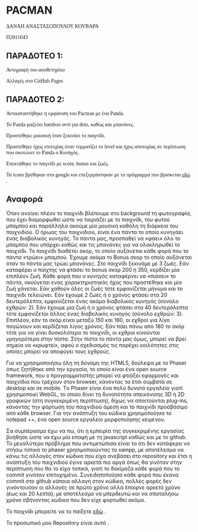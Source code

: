 <h1><b>PACMAN</b></h1>
<p style="font-family: verdana"> ΔΑΝΑΗ ΑΝΑΣΤΑΣΟΠΟΥΛΟΥ ΚΟΥΒΑΡΑ</p>
<p style="font-family: verdana">Π2011043</p>
<p style="font-family: verdana"></p>


<h2><b> ΠΑΡΑΔΟΤΕΟ 1:</b></h2>
<p style="font-family: verdana">Αντιγραφή του αποθετηρίου</p>
<p style="font-family: verdana">Αλλαγές στο GitHub Pages</p>

<h2><b> ΠΑΡΑΔΟΤΕΟ 2:</b></h2>
<p style="font-family: verdana"> Αντικαταστήθηκε η εμφάνιση του Pacman με ένα Panda. </p>
<p style="font-family: verdana"> Το Panda μαζεύει bamboo αντί για dots, καθώς και μπανάνες.</p>
<p style="font-family: verdana"> Προστέθηκε μουσική όταν ξεκινάει το παιγνίδι.</p>
<p style="font-family: verdana"> Προστέθηκε ήχος επιτυχίας όταν τερματίζει το level και ήχος αποτυχίας σε περίπτωση που σκοτώνει το Panda o Κυνηγός. </p>
<p style="font-family: verdana"> Επεκτάθηκε το παιγνίδι με score, bonus και ζωές.</p>
<p style="font-family: verdana"> Τα icons βρέθηκαν στο google και επεξεργάστηκαν με το πρόγραμμα που βρίσκεται <a href="http://resizeimage.net/"> εδώ</a> . </p>

<h2><b> Αναφορά </b></h2>

Όταν ανοίγει πλέον το παιχνίδι βλέπουμε στο background τη φωτογραφία, που έχει διαμορφωθεί ώστε να ταιριάζει με το παιχνίδι, του φυτού μπαμπού και παράλληλα ακούμε μία μουσική καθόλη τη διάρκεια του παιχνιδιού. Ο ήρωας του παιχνιδιού, είναι ένα πάντα το οποίο κυνηγάει ένας διαβολικός κυνηγός. Το πάντα μας, προσπαθεί να «φάει» όλο το μπαμπού που υπάρχει καθώς και τις μπανάνες για να ολοκληρωθεί το παιχνίδι.
Το παιχνίδι διαθέτει σκορ, το οποίο αυξάνεται κάθε φορά που το πάντα «τρώει» μπαμπού. Έχουμε ακόμα το Bonus σκορ το οποίο αυξάνεται όταν το πάντα μας τρώει μπανάνες. Στο παιχνίδι ξεκινάμε με 3 ζωές. Εάν καταφέρει ο παίχτης να φτάσει το bonus σκορ 200 ή 350, κερδίζει μία επιπλέον ζωή. Κάθε φορά που ο κυνηγός καταφέρνει να «πιάσει» το πάντα, ακούγεται ενας χαρακτηριστηκός ήχος που προστέθηκε και μία ζωή χάνεται. Εάν χαθούν όλες οι ζωές τότε εμφανίζεται μήνυμα και το παιχνίδι τελειώνει. Εάν έχουμε 2 ζωές ή ο χρόνος φτάσει στα 20 δευτερόλεπτα, εμφανίζεται ένας ακόμα διαβολικός κυνηγός (σύνολο εχθρών: 2). Εάν έχουμε μία ζωή ή ο χρόνος φτάσει στα 40 δευτερόλεπτα τότε εμφανίζεται άλλος ένας διαβολικός κυνηγός (σύνολο εχθρών: 3). Επιπλέον, εάν το σκόρ είναι μεταξύ 150 και 160, οι εχθροί για λίγο παγώνουν και κερδίζεται λίγος χρόνος. Εάν πάει πάνω απο 180 το σκόρ τότε για να γίνει δυσκολότερο το παιχνίδι, οι εχθροί κινούνται γρηγορότερα στην πίστα. Στην πίστα το πάντα μας όμως, μπορεί να βρεί σημεία να «κρυφτεί», αφού ο σχεδιασμός τις παρέχει κοιλότητες στις οποίες μπορεί να αποφύγει τους εχθρούς.

Για να χρησιμοποιήσω όλη τη δύναμη της HTML5, δούλεψα με το Phaser όπως ζητήθηκε από την εργασία, το οποίο είναι ένα open source framework, που ο προγραμματιστής μπορεί να φτιάξει εφαρμογές και παιχνίδια που τρέχουν στον browser, κάνοντας τα έτσι συμβατά σε desktop και σε mobile. Τo Phaser είναι ένα πολύ δυνατό εργαλείο γιατί χρησιμοποιεί WebGL, το οποίο δίνει τη δυνατότητα απεικόνισης 3D ή 2D γραφικών (στη συγκεκριμένη περίπτωση), δίχως να απαιτούνται plug-ins, κάνοντας την φόρτωση του παιχνιδιού άμεση και το παιχνίδι προσβάσιμο από κάθε browser. Για την ανάπτυξη του κώδικα χρησιμοποίησα το notepad ++, ένα open source εργαλείο μορφοποίησης κειμένου.

Σα συμπέρασμα έχω να πω, ότι η εμπειρία της συγκεκριμένης εργασίας βοήθησε ώστε να έχω μία επαφή με τη javascript καθώς και με το github. To μεγαλύτερο πρόβλημα που αντιμετώπισα είναι το ότι δεν κατάφερα να στήσω τοπικά το phaser χρησιμοποιώντας το xampp, με αποτέλεσμα να κάνω τις αλλαγές στον κώδικα που είχα ανεβάσει στο repository και έτσι η ανάπτυξη του παιχνιδιού έγινε αρκετά πιο αργά όπως θα γινόταν στην περίπτωση που θα το είχα τοπικά, γιατί το δοκίμαζα κάθε φορά που το commit γινόταν επιτυχημένο. Συνειδητοποίησα κάθε φορά που έκανα commit στο github κάποια αλλαγή στον κώδικα, πολλές φορές δεν γινόντουσαν οι αλλαγές σε πρώτο χρόνο αλλά έπαιρνε αρκετό χρόνο (έως και 20 λεπτά), με αποτέλεσμα να μπερδευτώ και να σπαταλήσω χρόνο σβήνοντας κώδικα που δεν είχε φορτωθεί ακόμα.

To παιχνίδι μπορείτε να το παίξετε <a href="https://danaianask.github.io/pacman-1/panda.html"> εδώ</a> . </p>
Το προσωπικό μου Repository είναι αυτό <a href="https://github.com/danaianask/pacman-1"></a> . </p>
